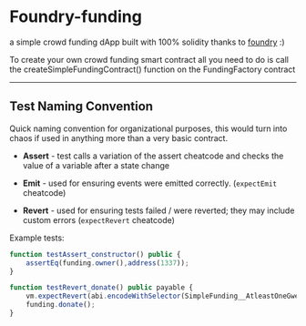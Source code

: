 # Foundry-funding

a simple crowd funding dApp built with 100% solidity thanks to [foundry](https://book.getfoundry.sh/) :)

To create your own crowd funding smart contract all you need to do is call the createSimpleFundingContract() function on the FundingFactory contract

---

## Test Naming Convention

Quick naming convention for organizational purposes, this would turn into chaos if used in anything more than a very basic contract.

- **Assert** - test calls a variation of the assert cheatcode and checks the value of a variable after a state change

- **Emit** - used for ensuring events were emitted correctly. (`expectEmit` cheatcode)

- **Revert** - used for ensuring tests failed / were reverted; they may include custom errors (`expectRevert` cheatcode)

Example tests:

```js
function testAssert_constructor() public {
    assertEq(funding.owner(),address(1337));
}

function testRevert_donate() public payable {
    vm.expectRevert(abi.encodeWithSelector(SimpleFunding__AtleastOneGwei.selector,msg.value,1e9));
    funding.donate();
}
```
